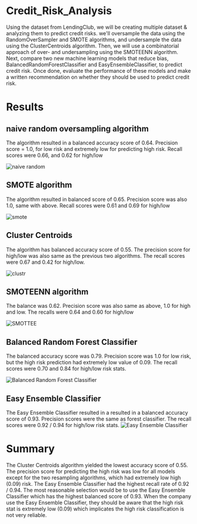 # Credit_Risk_Analysis

Using the dataset from LendingClub, we will be creating multiple dataset & analyzing them to predict credit risks.
we'll oversample the data using the RandomOverSampler and SMOTE algorithms, and undersample the data using the ClusterCentroids algorithm. Then, we will use a combinatorial approach of over- and undersampling using the SMOTEENN algorithm. Next, compare two new machine learning models that reduce bias, BalancedRandomForestClassifier and EasyEnsembleClassifier, to predict credit risk. Once done, evaluate the performance of these models and make a written recommendation on whether they should be used to predict credit risk.


# Results

## naive random oversampling algorithm

The algorithm resulted in a balanced accuracy score of 0.64. 
Precision score = 1.0, for low risk and extremely low for predicting high risk.
Recall scores were 0.66, and 0.62 for high/low

![naive random](https://user-images.githubusercontent.com/89154507/145740025-d3456158-4880-435e-bbbd-4af2fea5abc7.jpg)


## SMOTE algorithm

The algorithm resulted in balanced score of 0.65.
Precision score was also 1.0, same with above.
Recall scores were 0.61 and 0.69 for high/low

![smote](https://user-images.githubusercontent.com/89154507/145740330-2cb09786-d3cd-4529-913a-8b6c7f414fb1.jpg)


## Cluster Centroids 

The algorithm has balanced accuracy score of 0.55.
The precision score for high/low was also same as the previous two algorithms.
The recall scores were 0.67 and 0.42 for high/low.

![clustr](https://user-images.githubusercontent.com/89154507/145740628-1e44cd30-a352-4e54-80ba-fcac0553aacf.jpg)

## SMOTEENN algorithm

The balance was 0.62.
Precision score was also same as above, 1.0 for high and low.
The recalls were 0.64 and 0.60 for high/low

![SMOTTEE](https://user-images.githubusercontent.com/89154507/145740949-2d2ece49-a6c2-4ce5-8688-a8059d301e31.jpg)



## Balanced Random Forest Classifier

The balanced accuracy score was 0.79.
Precision score was 1.0 for low risk, but the high risk prediction had extremely low value of 0.09.
The recall scores were 0.70 and 0.84 for high/low risk stats. 

![Balanced Random Forest Classifier](https://user-images.githubusercontent.com/89154507/145741147-929a4505-57f7-49a8-937e-fa027e9b6635.jpg)


## Easy Ensemble Classifier

The Easy Ensemble Classifier resulted in a resulted in a balanced accuracy score of 0.93. 
Precision scores were the same as forest classifier.
The recall scores were 0.92 / 0.94 for high/low risk stats.
![Easy Ensemble Classifier](https://user-images.githubusercontent.com/89154507/145741254-8b008176-5bd4-4ceb-9f1e-fe6230864a42.jpg)


# Summary

The Cluster Centroids algorithm yielded the lowest accuracy score of 0.55. The precision score for predicting the high risk was low for all models except for the two resampling algorithms, which had extremely low high (0.09) risk. The Easy Ensemble Classifier had the highest recall rate of 0.92 / 0.94. 
The most reasonable selection would be to use the Easy Ensemble Classifier which has the highest balanced score of 0.93. When the company use the Easy Ensemble Classifier, they should be aware that the high risk stat is extremely low (0.09) which implicates the high risk classification is not very reliable. 

